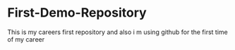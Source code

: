 # First-Demo-Repository
This is my careers first repository and also i m using github for the first time of my career
